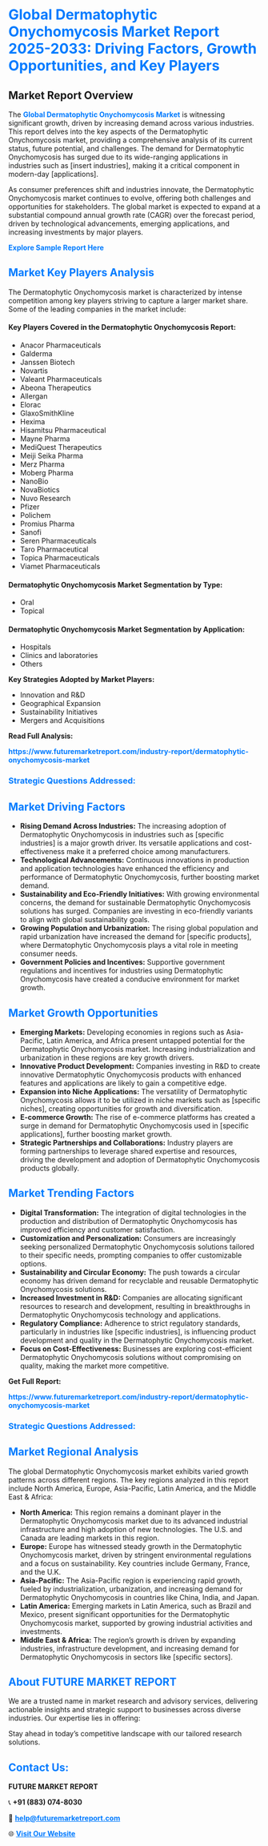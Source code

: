 <h1 style="color: #007BFF;">Global Dermatophytic Onychomycosis Market Report 2025-2033: Driving Factors, Growth Opportunities, and Key Players</h1>

<section id="overview">
<h2>Market Report Overview</h2>
<p>The <a href="https://www.futuremarketreport.com/industry-report/dermatophytic-onychomycosis-market" style="color: #007BFF; text-decoration: none;"><strong>Global Dermatophytic Onychomycosis Market</strong></a> is witnessing significant growth, driven by increasing demand across various industries. This report delves into the key aspects of the Dermatophytic Onychomycosis market, providing a comprehensive analysis of its current status, future potential, and challenges. The demand for Dermatophytic Onychomycosis has surged due to its wide-ranging applications in industries such as [insert industries], making it a critical component in modern-day [applications].</p>
<p>As consumer preferences shift and industries innovate, the Dermatophytic Onychomycosis market continues to evolve, offering both challenges and opportunities for stakeholders. The global market is expected to expand at a substantial compound annual growth rate (CAGR) over the forecast period, driven by technological advancements, emerging applications, and increasing investments by major players.</p>
</section>

<section id="overview">
<p><a href="https://www.futuremarketreport.com/request-sample/reportId=56707" style="color: #007BFF; text-decoration: none;"><strong>Explore Sample Report Here</strong></a></p>
</section>

<section id="key-players">
<h2 style="color: #007BFF;">Market Key Players Analysis</h2>
<p>The Dermatophytic Onychomycosis market is characterized by intense competition among key players striving to capture a larger market share. Some of the leading companies in the market include:</p>
<h4>Key Players Covered in the Dermatophytic Onychomycosis Report:</h4>
<ul><li>Anacor Pharmaceuticals</li><li>Galderma</li><li>Janssen Biotech</li><li>Novartis</li><li>Valeant Pharmaceuticals</li><li>Abeona Therapeutics</li><li>Allergan</li><li>Elorac</li><li>GlaxoSmithKline</li><li>Hexima</li><li>Hisamitsu Pharmaceutical</li><li>Mayne Pharma</li><li>MediQuest Therapeutics</li><li>Meiji Seika Pharma</li><li>Merz Pharma</li><li>Moberg Pharma</li><li>NanoBio</li><li>NovaBiotics</li><li>Nuvo Research</li><li>Pfizer</li><li>Polichem</li><li>Promius Pharma</li><li>Sanofi</li><li>Seren Pharmaceuticals</li><li>Taro Pharmaceutical</li><li>Topica Pharmaceuticals</li><li>Viamet Pharmaceuticals</li></ul>
<h4>Dermatophytic Onychomycosis Market Segmentation by Type:</h4>
<ul><li>Oral</li><li>Topical</li></ul>

<h4>Dermatophytic Onychomycosis Market Segmentation by Application:</h4>
<ul><li>Hospitals</li><li>Clinics and laboratories</li><li>Others</li></ul>
<p><strong>Key Strategies Adopted by Market Players:</strong></p>
<ul>
<li>Innovation and R&D</li>
<li>Geographical Expansion</li>
<li>Sustainability Initiatives</li>
<li>Mergers and Acquisitions</li>
</ul>
</section>

<section>
<p><strong>Read Full Analysis: </strong></p><a href="https://www.futuremarketreport.com/industry-report/dermatophytic-onychomycosis-market" style="color: #007BFF; text-decoration: none;"><strong>https://www.futuremarketreport.com/industry-report/dermatophytic-onychomycosis-market</strong></a>
<h3 style="color: #007BFF;">Strategic Questions Addressed:</h3>
</section>

<section id="driving-factors">
<h2 style="color: #007BFF;">Market Driving Factors</h2>
<ul>
<li><strong>Rising Demand Across Industries:</strong> The increasing adoption of Dermatophytic Onychomycosis in industries such as [specific industries] is a major growth driver. Its versatile applications and cost-effectiveness make it a preferred choice among manufacturers.</li>
<li><strong>Technological Advancements:</strong> Continuous innovations in production and application technologies have enhanced the efficiency and performance of Dermatophytic Onychomycosis, further boosting market demand.</li>
<li><strong>Sustainability and Eco-Friendly Initiatives:</strong> With growing environmental concerns, the demand for sustainable Dermatophytic Onychomycosis solutions has surged. Companies are investing in eco-friendly variants to align with global sustainability goals.</li>
<li><strong>Growing Population and Urbanization:</strong> The rising global population and rapid urbanization have increased the demand for [specific products], where Dermatophytic Onychomycosis plays a vital role in meeting consumer needs.</li>
<li><strong>Government Policies and Incentives:</strong> Supportive government regulations and incentives for industries using Dermatophytic Onychomycosis have created a conducive environment for market growth.</li>
</ul>
</section>

<section id="growth-opportunities">
<h2 style="color: #007BFF;">Market Growth Opportunities</h2>
<ul>
<li><strong>Emerging Markets:</strong> Developing economies in regions such as Asia-Pacific, Latin America, and Africa present untapped potential for the Dermatophytic Onychomycosis market. Increasing industrialization and urbanization in these regions are key growth drivers.</li>
<li><strong>Innovative Product Development:</strong> Companies investing in R&D to create innovative Dermatophytic Onychomycosis products with enhanced features and applications are likely to gain a competitive edge.</li>
<li><strong>Expansion into Niche Applications:</strong> The versatility of Dermatophytic Onychomycosis allows it to be utilized in niche markets such as [specific niches], creating opportunities for growth and diversification.</li>
<li><strong>E-commerce Growth:</strong> The rise of e-commerce platforms has created a surge in demand for Dermatophytic Onychomycosis used in [specific applications], further boosting market growth.</li>
<li><strong>Strategic Partnerships and Collaborations:</strong> Industry players are forming partnerships to leverage shared expertise and resources, driving the development and adoption of Dermatophytic Onychomycosis products globally.</li>
</ul>
</section>

<section id="trending-factors">
<h2 style="color: #007BFF;">Market Trending Factors</h2>
<ul>
<li><strong>Digital Transformation:</strong> The integration of digital technologies in the production and distribution of Dermatophytic Onychomycosis has improved efficiency and customer satisfaction.</li>
<li><strong>Customization and Personalization:</strong> Consumers are increasingly seeking personalized Dermatophytic Onychomycosis solutions tailored to their specific needs, prompting companies to offer customizable options.</li>
<li><strong>Sustainability and Circular Economy:</strong> The push towards a circular economy has driven demand for recyclable and reusable Dermatophytic Onychomycosis solutions.</li>
<li><strong>Increased Investment in R&D:</strong> Companies are allocating significant resources to research and development, resulting in breakthroughs in Dermatophytic Onychomycosis technology and applications.</li>
<li><strong>Regulatory Compliance:</strong> Adherence to strict regulatory standards, particularly in industries like [specific industries], is influencing product development and quality in the Dermatophytic Onychomycosis market.</li>
<li><strong>Focus on Cost-Effectiveness:</strong> Businesses are exploring cost-efficient Dermatophytic Onychomycosis solutions without compromising on quality, making the market more competitive.</li>
</ul>
</section>

<section>
<p><strong>Get Full Report: </strong></p><a href="https://www.futuremarketreport.com/industry-report/dermatophytic-onychomycosis-market" style="color: #007BFF; text-decoration: none;"><strong>https://www.futuremarketreport.com/industry-report/dermatophytic-onychomycosis-market</strong></a>
<h3 style="color: #007BFF;">Strategic Questions Addressed:</h3>
</section>


<section id="regional-analysis">
<h2 style="color: #007BFF;">Market Regional Analysis</h2>
<p>The global Dermatophytic Onychomycosis market exhibits varied growth patterns across different regions. The key regions analyzed in this report include North America, Europe, Asia-Pacific, Latin America, and the Middle East & Africa:</p>
<ul>
<li><strong>North America:</strong> This region remains a dominant player in the Dermatophytic Onychomycosis market due to its advanced industrial infrastructure and high adoption of new technologies. The U.S. and Canada are leading markets in this region.</li>
<li><strong>Europe:</strong> Europe has witnessed steady growth in the Dermatophytic Onychomycosis market, driven by stringent environmental regulations and a focus on sustainability. Key countries include Germany, France, and the U.K.</li>
<li><strong>Asia-Pacific:</strong> The Asia-Pacific region is experiencing rapid growth, fueled by industrialization, urbanization, and increasing demand for Dermatophytic Onychomycosis in countries like China, India, and Japan.</li>
<li><strong>Latin America:</strong> Emerging markets in Latin America, such as Brazil and Mexico, present significant opportunities for the Dermatophytic Onychomycosis market, supported by growing industrial activities and investments.</li>
<li><strong>Middle East & Africa:</strong> The region’s growth is driven by expanding industries, infrastructure development, and increasing demand for Dermatophytic Onychomycosis in sectors like [specific sectors].</li>
</ul>
</section>

<footer>
<h2 style="color: #007BFF;">About FUTURE MARKET REPORT</h2>
<p>We are a trusted name in market research and advisory services, delivering actionable insights and strategic support to businesses across diverse industries. Our expertise lies in offering:</p>

<p>Stay ahead in today’s competitive landscape with our tailored research solutions.</p>

<h2 style="color: #007BFF;">Contact Us:</h2>
<p><strong>FUTURE MARKET REPORT</strong></p>
<p>📞 <strong>+91 (883) 074-8030</strong></p>
<p>📧 <strong><a href="mailto:help@futuremarketreport.com" style="color: #007BFF;">help@futuremarketreport.com</a></strong></p>
<p>🌐 <strong><a href="https://www.futuremarketreport.com/" style="color: #007BFF;">Visit Our Website</a></strong></p>
</footer>
